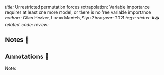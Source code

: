 *title:* Unrestricted permutation forces extrapolation: Variable importance requires at least one more model, or there is no free variable importance
*authors:* Giles Hooker, Lucas Mentch, Siyu Zhou
*year:* 2021
*tags:* 
*status:* #📥
*related:*
*code:*
*review:*

## Notes 📍

## Annotations 📖
Note: 